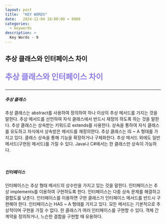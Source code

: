 ```yaml
---
layout: post
title:  "KEY WORDS"
date:   2024-12-04 18:00:00 + 0900
categories:
  - keywords
description: >
  Key Words - 9
---
```

## 추상 클래스와 인터페이스 차이

<p style = "color:#8f7cee; font-size:25px; font-weight:bold">
추상 클래스와 인터페이스 차이
</p>

---

##### 추상 클래스

추상 클래스는 abstract를 사용하여 정의하여 하나 이상의 추상 메서드를 가지는 것을 말한다. 추상 메서드를 선언하여 자식 클래스에서 반드시 재정의 하도록 하는 것을 말한다. 추상 클래스는 상속받는 키워드로 extends를 사용한다. 상속을 통하여 자식 클래스를 유도하고 자식에서 상속받은 메서드를 재정의한다. 추상 클래스는 IS ~ A 형태를 가지고 있다.
클래스 상속을 통해 기능을 확장하거나 구체화한다. 추상 메서드 외에도 일반 메서드(구현된 메서드)를 가질 수 있다. Java나 C#에서는 한 클래스만 상속이 가능하다.

<br/>

##### 인터페이스

인터페이스는 추상 형태 메서드의 상수만을 가지고 있는 것을 말한다. 인터페이스는 추상 implements를 이용하여 구현하도록 한다. 인터페이스는 다중 상속 문제를 해결하고 결합도를 낮춘다. 인터페이스를 이용하면 구현 클래스가 인터페이스 메서드를 반드시 구현해야 한다. 인터페이스는 HAS ~ A 형태를 가지고 있다.
모든 메서드는 기본적으로 추상적이며 구현을 가질 수 없다. 한 클래스가 여러 인터페이스를 구현할 수 있다. 객체 간 계약을 정의하거나, 느슨한 결합을 구현할 때 유용하다.